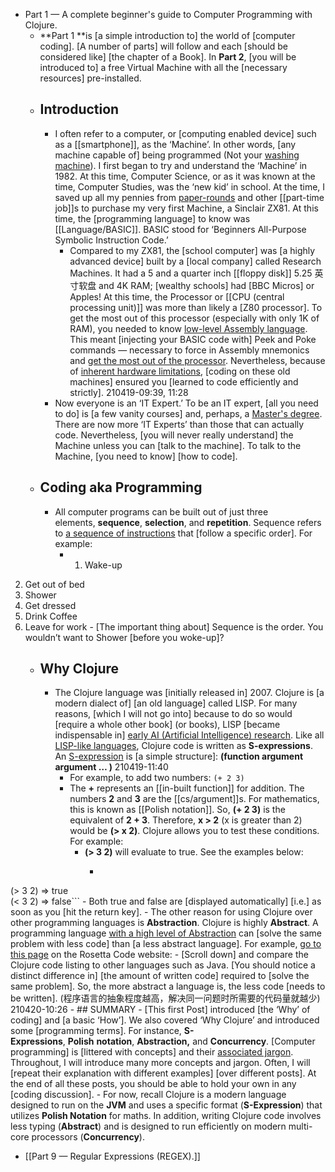 - Part 1 — A complete beginner's guide to Computer Programming with Clojure.
    - **Part 1 **is [a simple introduction to] the world of [computer coding]. [A number of parts] will follow and each [should be considered like] [the chapter of a Book]. In **Part 2**, [you will be introduced to] a free Virtual Machine with all the [necessary resources] pre-installed.
    - ## Introduction
        - I often refer to a computer, or [computing enabled device] such as a [[smartphone]], as the ‘Machine’. In other words, [any machine capable of] being programmed (Not your [washing machine](((TIIb--9QZ)))). I first began to try and understand the ‘Machine’ in 1982. At this time, Computer Science, or as it was known at the time, Computer Studies, was the ‘new kid’ in school. At the time, I saved up all my pennies from [paper-rounds](((QAtW1P6XK))) and other [[part-time job]]s to purchase my very first Machine, a Sinclair ZX81. At this time, the [programming language] to know was [[Language/BASIC]]. BASIC stood for ‘Beginners All-Purpose Symbolic Instruction Code.’ 
            - Compared to my ZX81, the [school computer] was [a highly advanced device] built by a [local company] called Research Machines. It had a 5 and a quarter inch [[floppy disk]] 5.25 英寸软盘 and 4K RAM; [wealthy schools] had [BBC Micros] or Apples! At this time, the Processor or [[CPU (central processing unit)]] was more than likely a [Z80 processor]. To get the most out of this processor (especially with only 1K of RAM), you needed to know [low-level Assembly language](((egi-uI_wp))). This meant [injecting your BASIC code with] Peek and Poke commands — necessary to force in Assembly mnemonics and [get the most out of the processor](((5Y6mz33w8))). Nevertheless, because of [inherent hardware limitations](((Xt-z5MCz8))), [coding on these old machines] ensured you [learned to code efficiently and strictly].
210419-09:39, 11:28
        - Now everyone is an ‘IT Expert.’ To be an IT expert, [all you need to do] is [a few vanity courses] and, perhaps, a [Master's degree](((IEb4EMouZ))). There are now more ‘IT Experts’ than those that can actually code. Nevertheless, [you will never really understand] the Machine unless you can [talk to the machine]. To talk to the Machine, [you need to know] [how to code].
    - ## Coding aka Programming
        - All computer programs can be built out of just three elements, **__sequence__**, **__selection__**, and **__repetition__**. Sequence refers to [a sequence of instructions](((kj2eAb_ww))) that [follow a specific order]. For example:
            - 1. Wake-up
2. Get out of bed
3. Shower
4. Get dressed
5. Drink Coffee
6. Leave for work
            - [The important thing about] Sequence is the order. You wouldn’t want to Shower [before you woke-up]?
    - ## Why Clojure
        - The Clojure language was [initially released in] 2007. Clojure is [a modern dialect of] [an old language] called LISP. For many reasons, [which I will not go into] because to do so would [require a whole other book] (or books), LISP [became indispensable in] [early AI (Artificial Intelligence) research](((ML1MzRFQt))). Like all [LISP-like languages](((SzZImJXGt))), Clojure code is written as **__S-expressions__**. An [S-expression](((YJ2oDHxYT))) is [a simple structure]:
**__(function argument argument … )__**
210419-11:40
            - For example, to add two numbers:
`(+ 2 3)`
            - The **+** represents an [[in-built function]] for addition. The numbers **2** and **3** are the [[cs/argument]]s. For mathematics, this is known as [[Polish notation]]. So, **(+ 2 3)** is the equivalent of **2 + 3**. Therefore, **x > 2** (x is greater than 2) would be **(> x 2)**. Clojure allows you to test these conditions. For example:
                - **(> 3 2)** will evaluate to true. See the examples below:
                    - ```clojure
(> 3 2)
=> true   
(< 3 2)
=> false```
                    - Both true and false are [displayed automatically] [i.e.] as soon as you [hit the return key].
        - The other reason for using Clojure over other programming languages is **__Abstraction__**. Clojure is highly **__Abstract__**. A programming language [with a high level of Abstraction](((7TuCipGIi))) can [solve the same problem with less code] than [a less abstract language]. For example, [go to this page](http://rosettacode.org/wiki/Draw_a_cuboid) on the Rosetta Code website:
            - [Scroll down] and compare the Clojure code listing to other languages such as Java. [You should notice a distinct difference in] [the amount of written code] required to [solve the same problem]. So, the more abstract a language is, the less code [needs to be written].
(程序语言的抽象程度越高，解决同一问题时所需要的代码量就越少)
210420-10:26
    - ## SUMMARY
        - [This first Post] introduced [the ‘Why’ of coding] and [a basic ‘How’]. We also covered ‘Why Clojure’ and introduced some [programming terms]. For instance, **__S-Expressions__**, **__Polish__** **__notation__**, **__Abstraction,__** and **__Concurrency__**. [Computer programming] is [littered with concepts] and their [associated jargon](((NTHIIyygB))). Throughout, I will introduce many more concepts and jargon. Often, I will [repeat their explanation with different examples] [over different posts]. At the end of all these posts, you should be able to hold your own in any [coding discussion].
        - For now, recall Clojure is a modern language designed to run on the **__JVM__** and uses a specific format (**__S-Expression__**) that utilizes **__Polish Notation__** for maths. In addition, writing Clojure code involves less typing (**__Abstract__**) and is designed to run efficiently on modern multi-core processors (**__Concurrency__**).
- [[Part 9 — Regular Expressions (REGEX).]]
